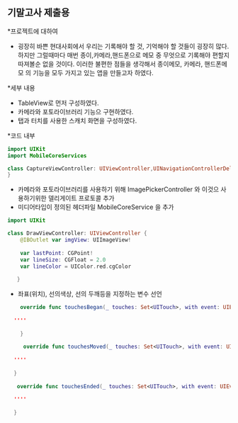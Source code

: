 ## 기말고사 제출용

*프로젝트에 대하여 
- 굉장히 바쁜 현대사회에서 우리는 기록해야 할 것, 기억해야 할 것들이 굉장히 많다. 하지만 그럴때마다 매번 종이,카메라,핸드폰으로 메모 중 무엇으로 기록해야 편할지 따져볼순 없을 것이다.
이러한 불편한 점들을 생각해서 종이메모, 카메라, 핸드폰메모 의 기능을 모두 가지고 있는 앱을 만들고자 하였다. 

*세부 내용

- TableView로 먼저 구성하였다.
- 카메라와 포토라이브러리 기능으 구현하였다. 
- 탭과 터치를 사용한 스캐치 화면을 구성하였다. 

*코드 내부 

```swift
import UIKit
import MobileCoreServices

class CaptureViewController: UIViewController,UINavigationControllerDelegate,UIImagePickerControllerDelegate {
}
```
+ 카메라와 포토라이브러리를 사용하기 위해 ImagePickerController 와 이것으 사용하기위한 델리게이트 프로토콜 추가
+ 미디어타입이 정의된 헤더파일 MobileCoreService 을 추가


```swift
import UIKit

class DrawViewController: UIViewController {
    @IBOutlet var imgView: UIImageView!
    
    var lastPoint: CGPoint!
    var lineSize: CGFloat = 2.0
    var lineColor = UIColor.red.cgColor
    
   }
```
+ 좌표(위치), 선의색상, 선의 두깨등을 지정하는 변수 선언


```swift
    override func touchesBegan(_ touches: Set<UITouch>, with event: UIEvent?) {
  
  ''''
  
    }
  
     override func touchesMoved(_ touches: Set<UITouch>, with event: UIEvent?) {
    
  ''''
  
  }
  
   override func touchesEnded(_ touches: Set<UITouch>, with event: UIEvent?) {
   
  ''''
  
  }
  ```
  
